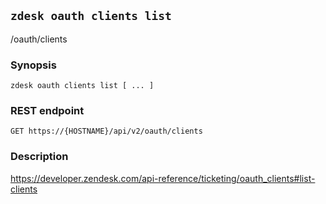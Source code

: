 ## `zdesk oauth clients list`

/oauth/clients

### Synopsis

    zdesk oauth clients list [ ... ]

### REST endpoint

    GET https://{HOSTNAME}/api/v2/oauth/clients

### Description

https://developer.zendesk.com/api-reference/ticketing/oauth_clients#list-clients

